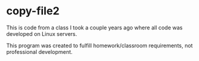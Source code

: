 # copy-file2

This is code from a class I took a couple years ago where all code was developed on Linux servers.

This program was created to fulfill homework/classroom requirements, not professional development.
